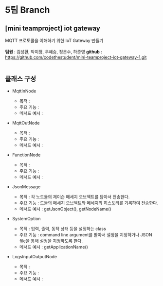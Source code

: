 # 5팀 Branch

## [mini teamproject] iot gateway
MQTT 프로토콜을 이해하기 위한 IoT Gateway 만들기
<br><br>
<b>팀원</b> : 김성환, 박미정, 우혜승, 정은수, 하준영
<b>github</b> : https://github.com/codethestudent/mini-teamproject-iot-gateway-1.git
<br><br>
## 클래스 구성
- MqttInNode
  * 목적 : 
  * 주요 기능 : 
  * 메서드 예시 :
    
- MqttOutNode
  * 목적 : 
  * 주요 기능 : 
  * 메서드 예시 :
    
- FunctionNode
  * 목적 : 
  * 주요 기능 : 
  * 메서드 예시 :
    
- JsonMessage
  * 목적 : 각 노드들의 제이슨 메세지 오브젝트를 담아서 전송한다.
  * 주요 기능 : 드들의 메세지 오브젝트와 메세지의 히스토리를 기록하여 전송한다.
  * 메서드 예시 : getJsonObject(), getNodeName()
    
- SystemOption
  * 목적 : 입력, 출력, 동작 상태 등을 설정하는 class
  * 주요 기능 : command line argument를 받아서 설정을 지정하거나 JSON file을 통해 설정을 지정하도록 한다.
  * 메서드 예시 : getApplicationName()


- LogsInputOutputNode
  * 목적 : 
  * 주요 기능 : 
  * 메서드 예시 :
